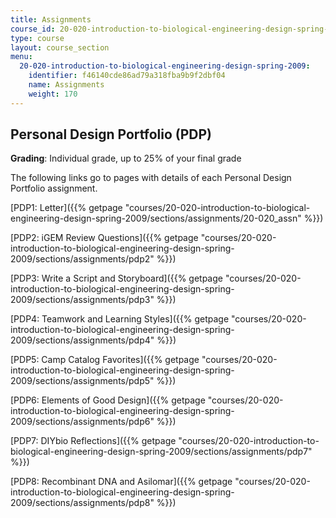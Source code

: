 ```yaml
---
title: Assignments
course_id: 20-020-introduction-to-biological-engineering-design-spring-2009
type: course
layout: course_section
menu:
  20-020-introduction-to-biological-engineering-design-spring-2009:
    identifier: f46140cde86ad79a318fba9b9f2dbf04
    name: Assignments
    weight: 170
---
```

Personal Design Portfolio (PDP)
-------------------------------

**Grading**: Individual grade, up to 25% of your final grade

The following links go to pages with details of each Personal Design Portfolio assignment.

[PDP1: Letter]({{% getpage "courses/20-020-introduction-to-biological-engineering-design-spring-2009/sections/assignments/20-020_assn" %}})

[PDP2: iGEM Review Questions]({{% getpage "courses/20-020-introduction-to-biological-engineering-design-spring-2009/sections/assignments/pdp2" %}})

[PDP3: Write a Script and Storyboard]({{% getpage "courses/20-020-introduction-to-biological-engineering-design-spring-2009/sections/assignments/pdp3" %}})

[PDP4: Teamwork and Learning Styles]({{% getpage "courses/20-020-introduction-to-biological-engineering-design-spring-2009/sections/assignments/pdp4" %}})

[PDP5: Camp Catalog Favorites]({{% getpage "courses/20-020-introduction-to-biological-engineering-design-spring-2009/sections/assignments/pdp5" %}})

[PDP6: Elements of Good Design]({{% getpage "courses/20-020-introduction-to-biological-engineering-design-spring-2009/sections/assignments/pdp6" %}})

[PDP7: DIYbio Reflections]({{% getpage "courses/20-020-introduction-to-biological-engineering-design-spring-2009/sections/assignments/pdp7" %}})

[PDP8: Recombinant DNA and Asilomar]({{% getpage "courses/20-020-introduction-to-biological-engineering-design-spring-2009/sections/assignments/pdp8" %}})